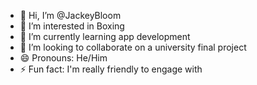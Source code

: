 - 👋 Hi, I’m @JackeyBloom
- 👀 I’m interested in Boxing
- 🌱 I’m currently learning app development
- 💞️ I’m looking to collaborate on a university final project
- 😄 Pronouns: He/Him
- ⚡ Fun fact: I'm really friendly to engage with

